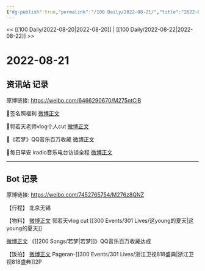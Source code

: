 ```yaml
---
{"dg-publish":true,"permalink":"/100 Daily/2022-08-21/","title":"2022-08-21","created":"2022-12-07T16:12:54.000+08:00","updated":"2023-04-11T14:46:33.545+08:00"}
---
```



<< [[100 Daily/2022-08-20\|2022-08-20]] | [[100 Daily/2022-08-22\|2022-08-22]] >>

# 2022-08-21

## 资讯站 记录

原博链接: https://weibo.com/6466290670/M275ntCjB

🌟签名照福利 [微博正文](https://m.weibo.cn/6466290670/4805065543517976)

🌟郭若天老师vlog个人cut [微博正文](https://m.weibo.cn/6466290670/4804917007224379)

🌟《若梦》QQ音乐百万收藏 [微博正文](https://m.weibo.cn/6466290670/4804975706510046)

🌟每日早安 iradio音乐电台访谈全程 [微博正文](https://m.weibo.cn/6466290670/4804820861190281)

---
## Bot 记录

原博链接: https://weibo.com/7452765754/M276z8QNZ

【行程】
北京无锡

【物料】
[微博正文](https://weibo.com/detail/4804917007224379) 郭若天vlog cut [[300 Events/301 Lives/这young的夏天\|这young的夏天]]

[微博正文](https://weibo.com/detail/4804972380688477) 《[[200 Songs/若梦\|若梦]]》QQ音乐百万收藏达成

【饭拍】
[微博正文](https://weibo.com/detail/4804689382868320) Pageran-[[300 Events/301 Lives/浙江卫视818盛典\|浙江卫视818盛典]]2P
